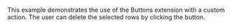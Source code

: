 This example demonstrates the use of the Buttons extension with a custom action.
The user can delete the selected rows by clicking the button.
